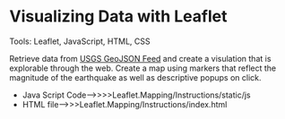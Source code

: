 # Visualizing Data with Leaflet
Tools: Leaflet, JavaScript, HTML, CSS

Retrieve data from [USGS GeoJSON Feed](http://earthquake.usgs.gov/earthquakes/feed/v1.0/geojson.php) and create a visulation that is explorable through the web. Create a map using markers that reflect the magnitude of the earthquake as well as descriptive popups on click. 


* Java Script Code-->>>>Leaflet.Mapping/Instructions/static/js
* HTML file-->>>Leaflet.Mapping/Instructions/index.html
